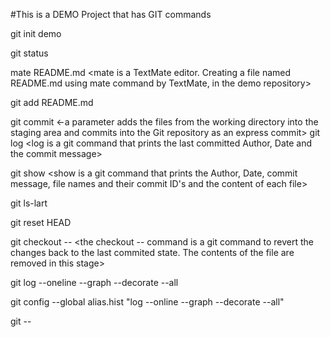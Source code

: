 #This is a DEMO Project that has GIT commands

git init demo
<Creates a repoistory named demo>

git status
<Checks the status of the repository we created>
	
mate README.md
<mate is a TextMate editor. Creating a file named README.md using mate command by TextMate, in the demo repository>

git add README.md
<add is a git command to add the file README.md into the staging area of the git repository>
	
git commit
<commit is a git command to commit the files in the staging area into the repository. It also creates a commit ID for every commit>
<-a parameter adds the files from the working directory into the staging area and commits into the Git repository as an express commit>
git log
<log is a git command that prints the last committed Author, Date and the commit message>
	
git show
<show is a git command that prints the Author, Date, commit message, file names and their commit ID's and the content of each file>
	
git ls-lart
<ls-lart is a git command to list all files that git keeps a track>

git reset HEAD <filename>
<the reset HEAD command is a git command used to remove the file from the staging area. Contents of the file will still be present in this file.>
	
git checkout -- <filename>
<the checkout -- command is a git command to revert the changes back to the last commited state. The contents of the file are removed in this stage>
	
git log --oneline --graph --decorate --all
<Creates a shorter version of the git log>
	
git config --global alias.hist "log --online --graph --decorate --all"
<Creates an alias for a command using the config command of git>

git <alias-name> -- <filename>
<running the alias for the filename only>